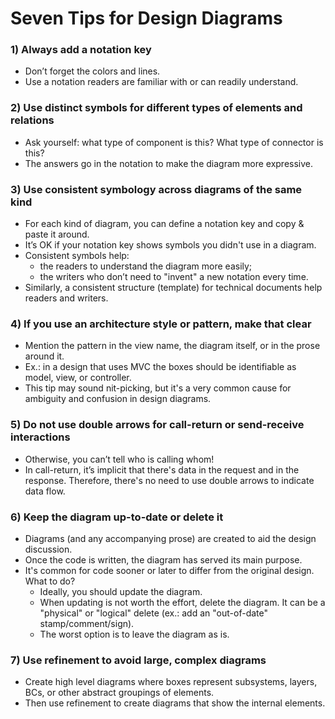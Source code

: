 # Seven Tips for Design Diagrams




### 1) Always add a notation key
- Don’t forget the colors and lines.
- Use a notation readers are familiar with or can readily understand.

### 2) Use distinct symbols for different types of elements and relations
- Ask yourself: what type of component is this? What type of connector is this?
- The answers go in the notation to make the diagram more expressive.

### 3) Use consistent symbology across diagrams of the same kind
- For each kind of diagram, you can define a notation key and copy & paste it around.
- It’s OK if your notation key shows symbols you didn't use in a diagram.
- Consistent symbols help: 
    - the readers to understand the diagram more easily;
    - the writers who don’t need to "invent" a new notation every time.
- Similarly, a consistent structure (template) for technical documents help readers and writers.


### 4) If you use an architecture style or pattern, make that clear
- Mention the pattern in the view name, the diagram itself, or in the prose around it.
- Ex.: in a design that uses MVC the boxes should be identifiable as model, view, or controller.
- This tip may sound nit-picking, but it's a very common cause for ambiguity and confusion in design diagrams. 

### 5) Do not use double arrows for call-return or send-receive interactions
- Otherwise, you can’t tell who is calling whom!
- In call-return, it’s implicit that there's data in the request and in the response. Therefore, there's no need to use double arrows to indicate data flow. 

### 6) Keep the diagram up-to-date or delete it
- Diagrams (and any accompanying prose) are created to aid the design discussion.
- Once the code is written, the diagram has served its main purpose.
- It's common for code sooner or later to differ from the original design. What to do?
   - Ideally, you should update the diagram.
   - When updating is not worth the effort, delete the diagram. It can be a "physical" or "logical" delete (ex.: add an "out-of-date" stamp/comment/sign).
   - The worst option is to leave the diagram as is.

### 7) Use refinement to avoid large, complex diagrams
- Create high level diagrams where boxes represent subsystems, layers, BCs, or other abstract groupings of elements.
- Then use refinement to create diagrams that show the internal elements. 
